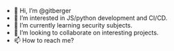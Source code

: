 - 👋 Hi, I’m @gitberger
- 👀 I’m interested in JS/python development and CI/CD.
- 🌱 I’m currently learning security subjects.
- 💞️ I’m looking to collaborate on interesting projects.
- 📫 How to reach me?

<!---
gitberger/gitberger is a ✨ special ✨ repository because its `README.md` (this file) appears on your GitHub profile.
You can click the Preview link to take a look at your changes.
--->
